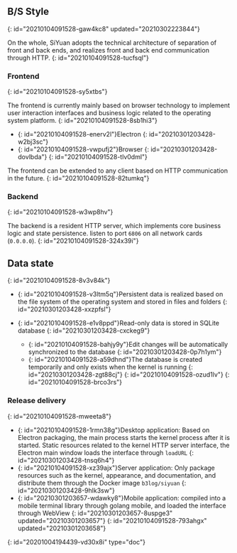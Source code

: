 ## B/S Style
{: id="20210104091528-gaw4kc8" updated="20210302223844"}

On the whole, SiYuan adopts the technical architecture of separation of front and back ends, and realizes front and back end communication through HTTP.
{: id="20210104091528-tucfsql"}

### Frontend
{: id="20210104091528-sy5xtbs"}

The frontend is currently mainly based on browser technology to implement user interaction interfaces and business logic related to the operating system platform.
{: id="20210104091528-8sb1hi3"}

* {: id="20210104091528-enerv2l"}Electron
  {: id="20210301203428-w2bj3sc"}
* {: id="20210104091528-vwpufj2"}Browser
  {: id="20210301203428-dovlbda"}
{: id="20210104091528-tlv0dml"}

The frontend can be extended to any client based on HTTP communication in the future.
{: id="20210104091528-82tumkq"}

### Backend
{: id="20210104091528-w3wp8hv"}

The backend is a resident HTTP server, which implements core business logic and state persistence. listen to port `6806` on all network cards (`0.0.0.0`).
{: id="20210104091528-324x39i"}

## Data state
{: id="20210104091528-8v3v84k"}

* {: id="20210104091528-v3ltm5q"}Persistent data is realized based on the file system of the operating system and stored in files and folders
  {: id="20210301203428-xxzpfsl"}
* {: id="20210104091528-e1v8ppd"}Read-only data is stored in SQLite database
  {: id="20210301203428-cxckeg9"}

  * {: id="20210104091528-bahjy9y"}Edit changes will be automatically synchronized to the database
    {: id="20210301203428-0p7h1ym"}
  * {: id="20210104091528-a59dhnd"}The database is created temporarily and only exists when the kernel is running
    {: id="20210301203428-zgt88cj"}
  {: id="20210104091528-ozud1lv"}
{: id="20210104091528-brco3rs"}

### Release delivery
{: id="20210104091528-mweeta8"}

* {: id="20210104091528-1rmn38g"}Desktop application: Based on Electron packaging, the main process starts the kernel process after it is started. Static resources related to the kernel HTTP server interface, the Electron main window loads the interface through `loadURL`
  {: id="20210301203428-tnsq6h4"}
* {: id="20210104091528-xz39ajx"}Server application: Only package resources such as the kernel, appearance, and documentation, and distribute them through the Docker image `b3log/siyuan`
  {: id="20210301203428-9hlk3sw"}
* {: id="20210301203657-wdawky8"}Mobile application: compiled into a mobile terminal library through golang mobile, and loaded the interface through WebView
  {: id="20210301203657-8uspge3" updated="20210301203657"}
{: id="20210104091528-793ahgx" updated="20210301203658"}


{: id="20201004194439-vd30x8i" type="doc"}
